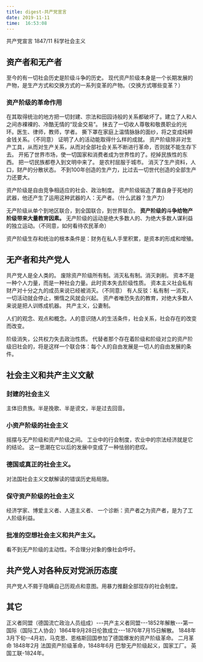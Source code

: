 ```yaml
---
title: digest-共产党宣言
date: 2019-11-11 
time:  16:53:08
---
```


共产党宣言 1847/11
科学社会主义

## 资产者和无产者
至今的有一切社会历史是阶级斗争的历史。
现代资产阶级本身是一个长期发展的产物，是生产方式和交换方式的一系列变革的产物。（交换方式哪些变革？）

### 资产阶级的革命作用
在其取得统治的地方把一切封建、宗法和田园诗般的关系都破坏了。建立了人和人之间赤裸裸的、冷酷无情的“现金交易”。
抹去了一切收人尊敬和敬畏职业的光环。医生、律师，教师，学者。
撕下罩在家庭上温情脉脉的面纱，将之变成纯粹金钱关系。（不同意）
证明了人的活动能取得什么样的成就。
资产阶级除非对生产工具，从而对生产关系，从而对全部社会关系不断进行革命，否则就不能生存下去。
开拓了世界市场，使一切国家和消费者成为世界性的了。挖掉民族性的东西。
把一切民族都卷入到文明中来了。
是农村屈服于城市。
消灭了生产资料，人口，财产的分散状态。
不到100年创造的生产力，比过去一切世代创造的全部生产力还要大。

资产阶级是自由竞争相适应的社会、政治制度。
资产阶级锻造了置自身于死地的武器，他还产生了运用这种武器的人：无产者。（什么武器？生产力）

无产阶级从单个到地区联合，到全国联合，到世界联合。
**资产阶级的斗争给物产阶级带来大量教育因素。**
无产阶级的运动是绝大多数人的、为绝大多数人谋利益的独立运动。（不同意，如何看待农民革命）

资产阶级生存和统治的根本条件是：财务在私人手里积累，是资本的形成和增殖。


## 无产者和共产党人
共产党人是全人类的。
废除资产阶级所有制。消灭私有制。消灭剥削。
资本不是一种个人力量，而是一种社会力量。此时资本失去阶级性质。
资本主义社会私有财产对十分之九的成员来说已经被消灭。（不同意）
有人反驳：私有制 一消灭，一切活动就会停止，懒惰之风就会兴起。
资产者唯恐失去的教育，对绝大多数人来说是把人训练成机器。
共产主义，公妻制。

人们的观念、观点和概念。人的意识随人的生活条件，社会关系，社会存在的改变而改变。

阶级消失，公共权力失去政治性质。
代替者那个存在着阶级和阶级对立的资产阶级旧社会的，将是这样一个联合体：每个人的自由发展是一切人的自由发展的条件。

## 社会主义和共产主义文献

### 封建的社会主义
主体旧贵族。半是挽歌、半是谤文，半是过去回音。

### 小资产阶级的社会主义
摇摆与无产阶级和资产阶级之间。
工业中的行会制度，农业中的宗法经济就是它的结论。
这一思潮在它以后的发展中变成了一种怯弱的悲叹。

### 德国或真正的社会主义。
对法国社会主义文献解读的错误历史局局限。

### 保守资产阶级的社会主义
经济学家、博爱主义者、人道主义者、
一个诊断：资产者之为资产者，是为了工人阶级利益。

### 批准的空想社会主义和共产主义。
看不到无产阶级的主动性。不合理分对象的像社会呼吁。

## 共产党人对各种反对党派历态度
共产党人不屑于隐瞒自己历观点和意图。用暴力推翻全部现存的社会制度。

## 其它
正义者同盟（德国流亡政治人员组成）---共产主义者同盟---1852年解散---第一国际（国际工人协会）1864年9月28日伦敦成立---1876年7月15日解散。
1848年3月下旬--4月初，马克思、恩格斯回国参加了德国爆发的资产阶级革命。
二月革命 1848年2月 法国资产阶级革命，1848年6月 巴黎无产阶级起义，国家工厂。
英国工联-1824年。

